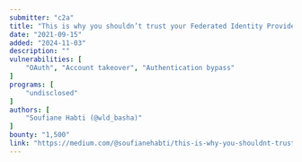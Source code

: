 ```yaml
---
submitter: "c2a"
title: "This is why you shouldn’t trust your Federated Identity Provider"
date: "2021-09-15"
added: "2024-11-03"
description: ""
vulnerabilities: [
    "OAuth", "Account takeover", "Authentication bypass"
]
programs: [
    "undisclosed"
]
authors: [
    "Soufiane Habti (@wld_basha)"
]
bounty: "1,500"
link: "https://medium.com/@soufianehabti/this-is-why-you-shouldnt-trust-your-federated-identity-provider-62160f50d8b2"
---
```




